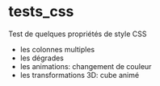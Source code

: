 # tests_css
Test de quelques propriétés de style CSS
- les colonnes multiples
- les dégrades
- les animations: changement de couleur
- les transformations 3D: cube animé
